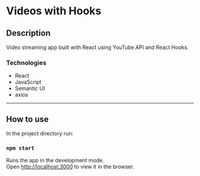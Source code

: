 # Videos with Hooks


## Description
Video streaming app built with React using YouTube API and React Hooks.

### Technologies
- React
- JavaScript
- Semantic UI
- axios

---

## How to use

In the project directory run:
### ``npm start``

Runs the app in the development mode.\
Open [http://localhost:3000](http://localhost:3000) to view it in the browser.
